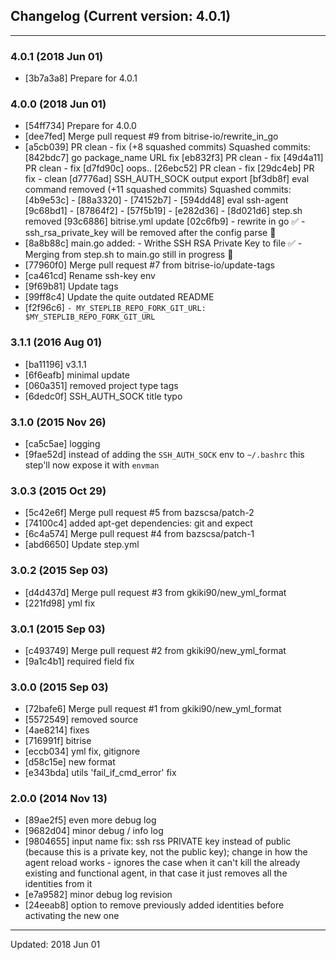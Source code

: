 ## Changelog (Current version: 4.0.1)

-----------------

### 4.0.1 (2018 Jun 01)

* [3b7a3a8] Prepare for 4.0.1

### 4.0.0 (2018 Jun 01)

* [54ff734] Prepare for 4.0.0
* [dee7fed] Merge pull request #9 from bitrise-io/rewrite_in_go
* [a5cb039] PR clean - fix (+8 squashed commits) Squashed commits: [842bdc7] go package_name URL fix [eb832f3] PR clean - fix [49d4a11] PR clean - fix [d7fd90c] oops.. [26ebc52] PR clean - fix [29dc4eb] PR fix - clean [d7776ad] SSH_AUTH_SOCK output export [bf3db8f] eval command removed (+11 squashed commits) Squashed commits: [4b9e53c]  - [88a3320]  - [74152b7]  - [594dd48] eval ssh-agent [9c68bd1]  - [87864f2]  - [57f5b19]  - [e282d36]  - [8d021d6] step.sh removed [93c6886] bitrise.yml update [02c6fb9] - rewrite in go :white_check_mark: - ssh_rsa_private_key will be removed after the config parse :rotating_light:
* [8a8b88c] main.go added:  - Writhe SSH RSA Private Key to file :white_check_mark:  - Merging from step.sh to main.go still in progress :construction:
* [77960f0] Merge pull request #7 from bitrise-io/update-tags
* [ca461cd] Rename ssh-key env
* [9f69b81] Update tags
* [99ff8c4] Update the quite outdated README
* [f2f96c6] `- MY_STEPLIB_REPO_FORK_GIT_URL: $MY_STEPLIB_REPO_FORK_GIT_URL`

### 3.1.1 (2016 Aug 01)

* [ba11196] v3.1.1
* [6f6eafb] minimal update
* [060a351] removed project type tags
* [6dedc0f] SSH_AUTH_SOCK title typo

### 3.1.0 (2015 Nov 26)

* [ca5c5ae] logging
* [9fae52d] instead of adding the `SSH_AUTH_SOCK` env to `~/.bashrc` this step'll now expose it with `envman`

### 3.0.3 (2015 Oct 29)

* [5c42e6f] Merge pull request #5 from bazscsa/patch-2
* [74100c4] added apt-get dependencies: git and expect
* [6c4a574] Merge pull request #4 from bazscsa/patch-1
* [abd6650] Update step.yml

### 3.0.2 (2015 Sep 03)

* [d4d437d] Merge pull request #3 from gkiki90/new_yml_format
* [221fd98] yml fix

### 3.0.1 (2015 Sep 03)

* [c493749] Merge pull request #2 from gkiki90/new_yml_format
* [9a1c4b1] required field fix

### 3.0.0 (2015 Sep 03)

* [72bafe6] Merge pull request #1 from gkiki90/new_yml_format
* [5572549] removed source
* [4ae8214] fixes
* [716991f] bitrise
* [eccb034] yml fix, gitignore
* [d58c15e] new format
* [e343bda] utils 'fail_if_cmd_error' fix

### 2.0.0 (2014 Nov 13)

* [89ae2f5] even more debug log
* [9682d04] minor debug / info log
* [9804655] input name fix: ssh rss PRIVATE key instead of public (because this is a private key, not the public key); change in how the agent reload works - ignores the case when it can't kill the already existing and functional agent, in that case it just removes all the identities from it
* [e7a9582] minor debug log revision
* [24eeab8] option to remove previously added identities before activating the new one

-----------------

Updated: 2018 Jun 01